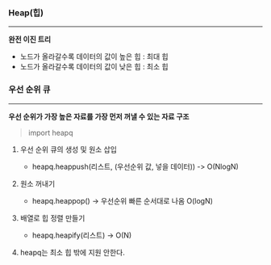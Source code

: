 ### Heap(힙)

---

**완전 이진 트리**

* 노드가 올라갈수록 데이터의 값이 높은 힙 : 최대 힙
* 노드가 올라갈수록 데이터의 값이 낮은 힙 : 최소 힙





### 우선 순위 큐

---

**우선 순위가 가장 높은 자료를 가장 먼저 꺼낼 수 있는 자료 구조**

> import heapq

1. 우선 순위 큐의 생성 및 원소 삽입
   * heapq.heappush(리스트, (우선순위 값, 넣을 데이터)) -> O(NlogN)
2. 원소 꺼내기
   * heapq.heappop() -> 우선순위 빠른 순서대로 나옴 O(logN)
3. 배열로 힙 정렬 만들기
   * heapq.heapify(리스트) -> O(N)

4. heapq는 최소 힙 밖에 지원 안한다.